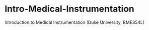 Intro-Medical-Instrumentation
=============================

Introduction to Medical Instrumentation (Duke University, BME354L)
